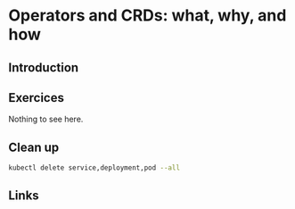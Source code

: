 # Operators and CRDs: what, why, and how

## Introduction

## Exercices

Nothing to see here.

## Clean up

```bash
kubectl delete service,deployment,pod --all
```

## Links
